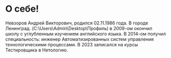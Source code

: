 # О себе!
Невзоров Андрей Викторович, родился 02.11.1986 года. В городе Ленинград. (C:\Users\Admin\Desktop\Профиль)
в 2009-ом окончил школу с углубленным изучением английского языка. 
В 2014-ом получил специальность: инженер Автоматизированных систем управления технологическими процессами.
В 2023 записался на курсы Тестировщика в Нетологию. 